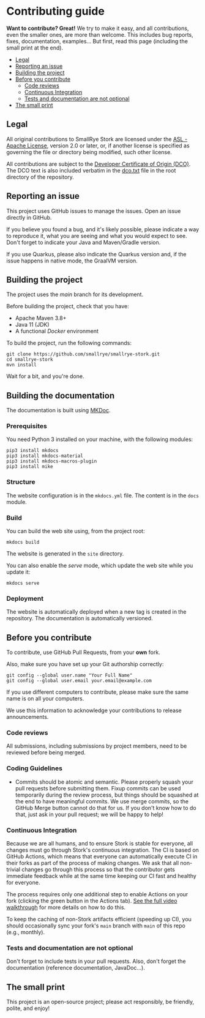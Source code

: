 # Contributing guide

**Want to contribute? Great!**
We try to make it easy, and all contributions, even the smaller ones, are more than welcome.
This includes bug reports, fixes, documentation, examples...
But first, read this page (including the small print at the end).

* [Legal](#legal)
* [Reporting an issue](#reporting-an-issue)
* [Building the project](#building-the-project)
* [Before you contribute](#before-you-contribute)
    + [Code reviews](#code-reviews)
    + [Continuous Integration](#continuous-integration)
    + [Tests and documentation are not optional](#tests-and-documentation-are-not-optional)
* [The small print](#the-small-print)

## Legal

All original contributions to SmallRye Stork are licensed under the
[ASL - Apache License](https://www.apache.org/licenses/LICENSE-2.0),
version 2.0 or later, or, if another license is specified as governing the file or directory being
modified, such other license.

All contributions are subject to the [Developer Certificate of Origin (DCO)](https://developercertificate.org/).
The DCO text is also included verbatim in the [dco.txt](dco.txt) file in the root directory of the repository.

## Reporting an issue

This project uses GitHub issues to manage the issues.
Open an issue directly in GitHub.

If you believe you found a bug, and it's likely possible, please indicate a way to reproduce it, what you are seeing and what you would expect to see.
Don't forget to indicate your Java and Maven/Gradle version.

If you use Quarkus, please also indicate the Quarkus version and, if the issue happens in native mode, the GraalVM version.

## Building the project

The project uses the _main_ branch for its development.

Before building the project, check that you have:

* Apache Maven 3.8+
* Java 11 (JDK)
* A functional _Docker_ environment

To build the project, run the following commands:

```
git clone https://github.com/smallrye/smallrye-stork.git
cd smallrye-stork
mvn install
```

Wait for a bit, and you're done.

## Building the documentation

The documentation is built using [MKDoc](https://www.mkdocs.org/). 

### Prerequisites

You need Python 3 installed on your machine, with the following modules:

```shell
pip3 install mkdocs
pip3 install mkdocs-material
pip3 install mkdocs-macros-plugin
pip3 install mike    
```

### Structure

The website configuration is in the `mkdocs.yml` file. 
The content is in the `docs` module.

### Build

You can build the web site using, from the project root:

```shell
mkdocs build
```

The website is generated in the `site` directory.

You can also enable the _serve_ mode, which update the web site while you update it:

```shell
mkdocs serve
```

### Deployment

The website is automatically deployed when a new tag is created in the repository.
The documentation is automatically versioned. 

## Before you contribute

To contribute, use GitHub Pull Requests, from your **own** fork.

Also, make sure you have set up your Git authorship correctly:

```
git config --global user.name "Your Full Name"
git config --global user.email your.email@example.com
```

If you use different computers to contribute, please make sure the same name is on all your computers.

We use this information to acknowledge your contributions to release announcements.

### Code reviews

All submissions, including submissions by project members, need to be reviewed before being merged.

### Coding Guidelines

* Commits should be atomic and semantic. Please properly squash your pull requests before submitting them. Fixup commits can be used temporarily during the review process, but things should be squashed at the end to have meaningful commits.
  We use merge commits, so the GitHub Merge button cannot do that for us. If you don't know how to do that, just ask in your pull request; we will be happy to help!

### Continuous Integration

Because we are all humans, and to ensure Stork is stable for everyone, all changes must go through Stork's continuous integration. The CI is based on GitHub Actions, which means that everyone can automatically execute CI in their forks as part of the process of making changes. We ask that all non-trivial changes go through this process so that the contributor gets immediate feedback while at the same time keeping our CI fast and healthy for everyone.

The process requires only one additional step to enable Actions on your fork (clicking the green button in the Actions tab). [See the full video walkthrough](https://youtu.be/egqbx-Q-Cbg) for more details on how to do this.

To keep the caching of non-Stork artifacts efficient (speeding up CI), you should occasionally sync your fork's `main` branch with `main` of this repo (e.g., monthly).

### Tests and documentation are not optional

Don't forget to include tests in your pull requests.
Also, don't forget the documentation (reference documentation, JavaDoc...).

## The small print

This project is an open-source project; please act responsibly, be friendly, polite, and enjoy!

